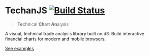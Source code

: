 # TechanJS [![Build Status](https://travis-ci.org/andredumas/techan.js.svg?branch=master)](https://travis-ci.org/andredumas/techan.js)

> <strong>Te</strong>chnical <strong>Ch</strong>art <strong>An</strong>alysis

A visual, technical trade analysis library built on d3. Build interactive financial charts for modern and mobile browsers. 

[See examples](https://github.com/andredumas/techan.js/wiki/Gallery)